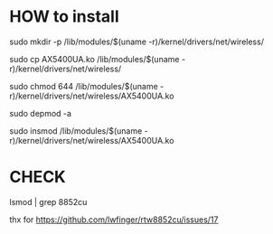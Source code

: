 # HOW to install

sudo mkdir -p /lib/modules/$(uname -r)/kernel/drivers/net/wireless/

sudo cp AX5400UA.ko /lib/modules/$(uname -r)/kernel/drivers/net/wireless/

sudo chmod 644 /lib/modules/$(uname -r)/kernel/drivers/net/wireless/AX5400UA.ko

sudo depmod -a

sudo insmod /lib/modules/$(uname -r)/kernel/drivers/net/wireless/AX5400UA.ko

# CHECK
lsmod | grep 8852cu




thx for https://github.com/lwfinger/rtw8852cu/issues/17
